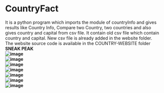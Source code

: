 # CountryFact
It is a python program which imports the module of countryInfo and gives results like Country Info, Compare two Country, two countries and also gives country and capital from csv file. It contain old csv file which contain country and capital. New csv file is already
added in the website folder.
<br>
The website source code is available in the COUNTRY-WEBSITE folder
<br>
<b>SNEAK PEAK <b>
<br>
![image](https://github.com/Abhishek182005/COUNTRYFACT-PROJECT/assets/164459641/a128e2d6-09fd-404a-bd7b-f1066c46fc54)
<br>
![image](https://github.com/Abhishek182005/COUNTRYFACT-PROJECT/assets/164459641/d562a18d-537b-46e4-9b7d-64682715b98e)
<br>
![image](https://github.com/Abhishek182005/COUNTRYFACT-PROJECT/assets/164459641/5b7f4251-e821-4879-acc0-877dcc1c380d)
<br>
![image](https://github.com/Abhishek182005/COUNTRYFACT-PROJECT/assets/164459641/8319fce4-3da7-439d-80f5-33bcb32c24be)
<br>
![image](https://github.com/Abhishek182005/COUNTRYFACT-PROJECT/assets/164459641/9c85cde6-e4c4-4582-bc24-43d67dcc8b80)
<br>
![image](https://github.com/Abhishek182005/COUNTRYFACT-PROJECT/assets/164459641/f84485f1-a6ac-41dd-a5ae-605fe0d9228a)
<br>
![image](https://github.com/Abhishek182005/COUNTRYFACT-PROJECT/assets/164459641/f51e81d0-f441-4d35-bc60-367a6a757045)



